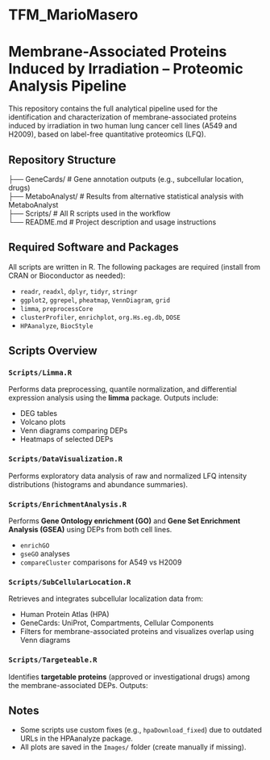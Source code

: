 # TFM_MarioMasero

# Membrane-Associated Proteins Induced by Irradiation – Proteomic Analysis Pipeline

This repository contains the full analytical pipeline used for the identification and characterization of membrane-associated proteins induced by irradiation in two human lung cancer cell lines (A549 and H2009), based on label-free quantitative proteomics (LFQ).

## Repository Structure

├── GeneCards/               # Gene annotation outputs (e.g., subcellular location, drugs)  
├── MetaboAnalyst/           # Results from alternative statistical analysis with MetaboAnalyst  
├── Scripts/                 # All R scripts used in the workflow  
└── README.md                # Project description and usage instructions

## Required Software and Packages

All scripts are written in R. The following packages are required (install from CRAN or Bioconductor as needed):

- `readr`, `readxl`, `dplyr`, `tidyr`, `stringr`
- `ggplot2`, `ggrepel`, `pheatmap`, `VennDiagram`, `grid`
- `limma`, `preprocessCore`
- `clusterProfiler`, `enrichplot`, `org.Hs.eg.db`, `DOSE`
- `HPAanalyze`, `BiocStyle`

## Scripts Overview

### `Scripts/Limma.R`
Performs data preprocessing, quantile normalization, and differential expression analysis using the **limma** package. Outputs include:

- DEG tables 
- Volcano plots
- Venn diagrams comparing DEPs
- Heatmaps of selected DEPs

### `Scripts/DataVisualization.R`
Performs exploratory data analysis of raw and normalized LFQ intensity distributions (histograms and abundance summaries).

### `Scripts/EnrichmentAnalysis.R`
Performs **Gene Ontology enrichment (GO)** and **Gene Set Enrichment Analysis (GSEA)** using DEPs from both cell lines. 

- `enrichGO` 
- `gseGO` analyses
- `compareCluster` comparisons for A549 vs H2009

### `Scripts/SubCellularLocation.R`
Retrieves and integrates subcellular localization data from:

- Human Protein Atlas (HPA)
- GeneCards: UniProt, Compartments, Cellular Components
- Filters for membrane-associated proteins and visualizes overlap using Venn diagrams

### `Scripts/Targeteable.R`
Identifies **targetable proteins** (approved or investigational drugs) among the membrane-associated DEPs. Outputs:

## Notes

- Some scripts use custom fixes (e.g., `hpaDownload_fixed`) due to outdated URLs in the HPAanalyze package.
- All plots are saved in the `Images/` folder (create manually if missing).
